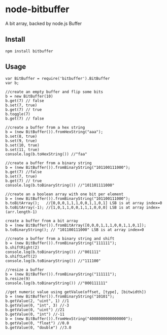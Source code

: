 # node-bitbuffer

A bit array, backed by node.js Buffer

## Install

	npm install bitbuffer

## Usage
    var BitBuffer = require('bitbuffer').BitBuffer
	var b;
	
    //create an empty buffer and flip some bits
	b = new BitBuffer(10)
	b.get(7) // false
	b.set(7, true)
	b.get(7) // true
	b.toggle(7)
	b.get(7) // false
    
	//create a buffer from a hex string
	b = (new BitBuffer()).fromHexString("aaa");
	b.set(8, true)
	b.set(9, true)
	b.set(10, true)
	b.set(11, true)
	console.log(b.toHexString()) //"faa"
	
	//create a buffer from a binary string
	b = (new BitBuffer()).fromBinaryString("101100111000");
	b.get(7) //false
	b.set(7, true)
	b.get(7) // true
	console.log(b.toBinaryString()) //"101101111000"
	
	//create an a boolean array with one bit per element
	b = (new BitBuffer()).fromBinaryString("101100111000");
	b.toBitArray();   //[0,0,0,1,1,1,0,0,1,1,0,1] LSB is at array index=0
	b.toBitArray(-1); //[1,0,1,1,0,0,1,1,1,0,0,0] LSB is at array index=(arr.length-1)
	
	create a buffer from a bit array
	b = (new BitBuffer()).fromBitArray([0,0,0,1,1,1,0,0,1,1,0,1]);
	b.toBinaryString(); // "101100111000" LSB is at array index=0
	
	//create a buffer from a binary string and shift
	b = (new BitBuffer()).fromBinaryString("111111");
	b.shiftRight(2)
	console.log(b.toBinaryString()) //"001111"
	b.shiftLeft(2)
	console.log(b.toBinaryString()) //"111100"
	
	//resize a buffer
	b = (new BitBuffer()).fromBinaryString("111111");
	b.resize(9)
	console.log(b.toBinaryString()) //"000111111"
	
	//get numeric value using getValue(offset, [type], [bitwidth])
	b = (new BitBuffer()).fromBinaryString("10101");
	b.getValue(2, "uint", 1) //1
	b.getValue(0, "int", 3) //-3
	b.getValue(0, "uint") //21
	b.getValue(0, "int") //-11
	b = (new BitBuffer()).fromHexString("4008000000000000");
	b.getValue(0, "float") //0.0
	b.getValue(0, "double") //3.0
	
	